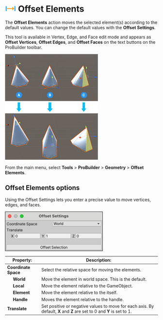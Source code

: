 # ![Offset Elements icon](images/icons/Offset_Elements.png) Offset Elements

The __Offset Elements__ action moves the selected element(s) according to the default values. You can change the default values with the **Offset Settings**. 

This tool is available in Vertex, Edge, and Face edit mode and appears as **Offset Vertices**, **Offset Edges**, and **Offset Faces** on the text buttons on the ProBuilder toolbar.

![Examples of offsetting a vertex on the y-axis (A), 2 edges on the y-axis (B), and a face on the z-axis (C)](images/OffsetElements_Example.png)

From the main menu, select **Tools** > **ProBuilder** > **Geometry** > **Offset Elements**.

## Offset Elements options

Using the Offset Settings lets you enter a precise value to move vertices, edges, and faces.

![Offset Elements options](images/Offset_Elements_props.png)

<table>
<thead>
<tr>
<th colspan="2"><strong>Property:</strong></th>
<th><strong>Description:</strong></th>
</tr>
</thead>
<tbody>
<tr>
<td colspan="2"><strong>Coordinate Space</strong></td>
<td>Select the relative space for moving the elements. </td>
</tr>
<tr>
<td></td>
<td><strong>World</strong></td>
<td>Move the element in world space. This is the default.</td>
</tr>
<tr>
<td></td>
<td><strong>Local</strong></td>
<td>Move the element relative to the GameObject.</td>
</tr>
<tr>
<td></td>
<td><strong>Element</strong></td>
<td>Move the element relative to the itself.</td>
</tr>
<tr>
<td></td>
<td><strong>Handle</strong></td>
<td>Moves the element relative to the handle.</td>
</tr>
<tr>
<td colspan="2"><strong>Translate</strong></td>
<td>Set positive or negative values to move for each axis. By default, <strong>X</strong> and <strong>Z</strong> are set to 0 and <strong>Y</strong> is set to 1.</td>
</tr>
</tbody>
</table>


